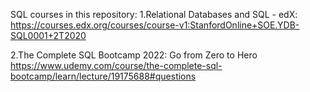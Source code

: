 SQL courses in this repository:
1.Relational Databases and SQL - edX:
 https://courses.edx.org/courses/course-v1:StanfordOnline+SOE.YDB-SQL0001+2T2020

2.The Complete SQL Bootcamp 2022: Go from Zero to Hero
 https://www.udemy.com/course/the-complete-sql-bootcamp/learn/lecture/19175688#questions
